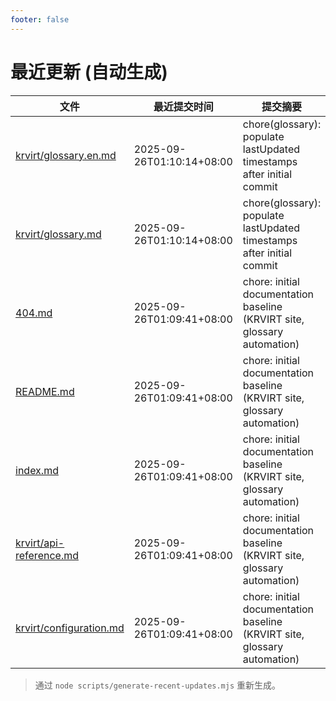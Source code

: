 ```yaml
---
footer: false
---
```


# 最近更新 (自动生成)

<!-- RECENT-UPDATES:BEGIN -->
| 文件 | 最近提交时间 | 提交摘要 |
|------|--------------|----------|
| [krvirt/glossary.en.md](/krvirt/glossary.en.md) | 2025-09-26T01:10:14+08:00 | chore(glossary): populate lastUpdated timestamps after initial commit |
| [krvirt/glossary.md](/krvirt/glossary.md) | 2025-09-26T01:10:14+08:00 | chore(glossary): populate lastUpdated timestamps after initial commit |
| [404.md](/404.md) | 2025-09-26T01:09:41+08:00 | chore: initial documentation baseline (KRVIRT site, glossary automation) |
| [README.md](/README.md) | 2025-09-26T01:09:41+08:00 | chore: initial documentation baseline (KRVIRT site, glossary automation) |
| [index.md](/) | 2025-09-26T01:09:41+08:00 | chore: initial documentation baseline (KRVIRT site, glossary automation) |
| [krvirt/api-reference.md](/krvirt/api-reference.md) | 2025-09-26T01:09:41+08:00 | chore: initial documentation baseline (KRVIRT site, glossary automation) |
| [krvirt/configuration.md](/krvirt/configuration.md) | 2025-09-26T01:09:41+08:00 | chore: initial documentation baseline (KRVIRT site, glossary automation) |
<!-- RECENT-UPDATES:END -->

> 通过 `node scripts/generate-recent-updates.mjs` 重新生成。